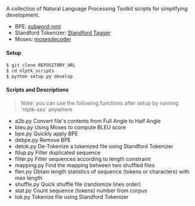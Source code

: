 A collection of Natural Language Processing Toolkit scripts for simplifying development.

- BPE: [subword-nmt](https://github.com/rsennrich/subword-nmt)
- Standford Tokenizer: [Standford Tagger](https://nlp.stanford.edu/software/stanford-postagger-full-2018-10-16.zip)
- Moses: [mosesdecoder](https://github.com/moses-smt/mosesdecoder)

#### Setup
```bash
$ git clone REPOSITORY_URL
$ cd nlptk_scripts
$ python setup.py develop
```

#### Scripts and Descriptions
> Note: you can use the following functions after setup by running 'nlptk-xxx' anywhere
- a2b.py Convert file's contents from Full Angle to Half Angle 
- bleu.py Using Moses to compute BLEU score
- bpe.py Quickly apply BPE
- debpe.py Remove BPE
- detok.py De-Tokenize a tokenized file using Standford Tokenizer
- fdup.py Filter duplicated sequence
- filter.py Filter sequences according to length constraint
- mapping.py Find the mapping between two shuffled files
- flen.py Obtain length statistics of sequence (tokens or characters) with max length
- shuffle.py Quick shuffle file (randomize lines order)
- stat.py Count sequence (tokens) number from corpus
- tok.py Tokenize file using Standford Tokenizer

